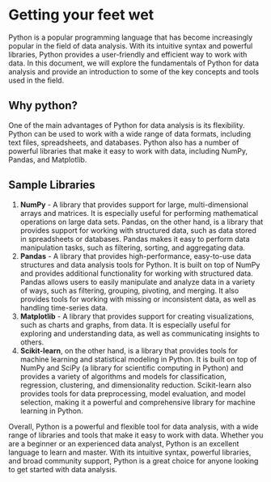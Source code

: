# Getting your feet wet

Python is a popular programming language that has become increasingly popular in the field of data analysis. With its intuitive syntax and powerful libraries, Python provides a user-friendly and efficient way to work with data. In this document, we will explore the fundamentals of Python for data analysis and provide an introduction to some of the key concepts and tools used in the field.

## Why python?

One of the main advantages of Python for data analysis is its flexibility. Python can be used to work with a wide range of data formats, including text files, spreadsheets, and databases. Python also has a number of powerful libraries that make it easy to work with data, including NumPy, Pandas, and Matplotlib.

## Sample Libraries

1. **NumPy** -  A library that provides support for large, multi-dimensional arrays and matrices. It is especially useful for performing mathematical operations on large data sets. Pandas, on the other hand, is a library that provides support for working with structured data, such as data stored in spreadsheets or databases. Pandas makes it easy to perform data manipulation tasks, such as filtering, sorting, and aggregating data.
2. **Pandas** -  A library that provides high-performance, easy-to-use data structures and data analysis tools for Python. It is built on top of NumPy and provides additional functionality for working with structured data. Pandas allows users to easily manipulate and analyze data in a variety of ways, such as filtering, grouping, pivoting, and merging. It also provides tools for working with missing or inconsistent data, as well as handling time-series data.
3. **Matplotlib** - A library that provides support for creating visualizations, such as charts and graphs, from data. It is especially useful for exploring and understanding data, as well as communicating insights to others.
4. **Scikit-learn**, on the other hand, is a library that provides tools for machine learning and statistical modeling in Python. It is built on top of NumPy and SciPy (a library for scientific computing in Python) and provides a variety of algorithms and models for classification, regression, clustering, and dimensionality reduction. Scikit-learn also provides tools for data preprocessing, model evaluation, and model selection, making it a powerful and comprehensive library for machine learning in Python.

Overall, Python is a powerful and flexible tool for data analysis, with a wide range of libraries and tools that make it easy to work with data. Whether you are a beginner or an experienced data analyst, Python is an excellent language to learn and master. With its intuitive syntax, powerful libraries, and broad community support, Python is a great choice for anyone looking to get started with data analysis.
